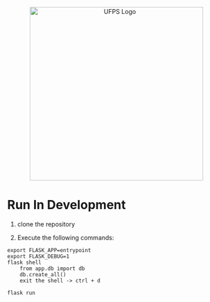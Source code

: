 <p align="center">
  <a href="https://ingsistemas.cloud.ufps.edu.co/" target="blank"><img src="https://ww2.ufps.edu.co/public/archivos/elementos_corporativos/logo-horizontal.jpg" width="400" alt="UFPS Logo" /></a>
</p>


# Run In Development

1. clone the repository

2. Execute the following commands:
```
export FLASK_APP=entrypoint
export FLASK_DEBUG=1
flask shell
    from app.db import db
    db.create_all()
    exit the shell -> ctrl + d

flask run
```
